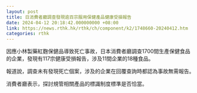 ```yaml
---
layout: post
title: 日消費者廳調查發現逾百宗服用保健產品健康受損報告
date: 2024-04-12 20:18:42.000000000 +08:00
link: https://news.rthk.hk/rthk/ch/component/k2/1748660-20240412.htm
categories: rthk
---
```


因應小林製藥紅麴保健品導致死亡事故，日本消費者廳調查1700間生產保健食品的企業，發現有117宗健康受損報告，涉及11間企業的18種食品。

報道說，調查未有發現死亡個案，涉及的企業在回覆查詢時都認為事故無需報告。

消費者廳表示，探討規管相關產品的標識制度標準是否恰當。
